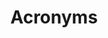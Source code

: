 ---
layout: single
title: "Acronyms"
permalink: /network-lectures/acronyms
toc: true
breadcrumbs: true
sidebar:
  - title: "Lectures"
    image: /assets/images/logo.png
    image_alt: "image"
    nav: network-lectures
taxonomy: markup
---